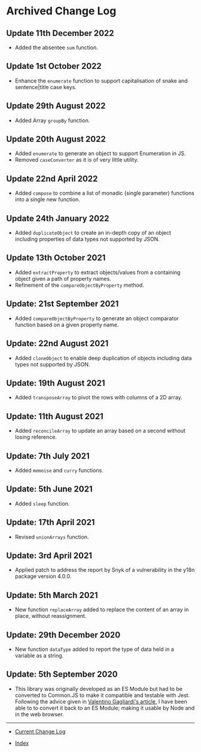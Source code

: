 # Archived Change Log

## Update 11th December 2022

-   Added the absentee `sum` function.

## Update 1st October 2022

-   Enhance the `enumerate` function to support capitalisation of snake and sentence|title case keys.

## Update 29th August 2022

-   Added Array `groupBy` function.

## Update 20th August 2022

-   Added `enumerate` to generate an object to support Enumeration in JS.
-   Removed `caseConverter` as it is of very little utility.

## Update 22nd April 2022

-   Added `compose` to combine a list of monadic (single parameter) functions into a single new function.

## Update 24th January 2022

-   Added `duplicateObject` to create an in-depth copy of an object including properties of data types not supported by JSON.

## Update 13th October 2021

-   Added `extractProperty` to extract objects/values from a containing object given a path of property names.
-   Refinement of the `compareObjectByProperty` method.

## Update: 21st September 2021

-   Added `compareObjectByProperty` to generate an object comparator function based on a given property name.

## Update: 22nd August 2021

-   Added `cloneObject` to enable deep duplication of objects including data types not supported by JSON.

## Update: 19th August 2021

-   Added `transposeArray` to pivot the rows with columns of a 2D array.

## Update: 11th August 2021

-   Added `reconcileArray` to update an array based on a second without losing reference.

## Update: 7th July 2021

-   Added `memoise` and `curry` functions.

## Update: 5th June 2021

-   Added `sleep` function.

## Update: 17th April 2021

-   Revised `unionArrays` function.

## Update: 3rd April 2021

-   Applied patch to address the report by Snyk of a vulnerability in the y18n package version 4.0.0.

## Update: 5th March 2021

-   New function `replaceArray` added to replace the content of an array in place, without reassignment.

## Update: 29th December 2020

-   New function `dataType` added to report the type of data held in a variable as a string.

## Update: 5th September 2020

-   This library was originally developed as an ES Module but had to be converted to Common.JS to make it compatible and testable with Jest.
Following the advice given in [Valentino Gagliardi's article](https://www.valentinog.com/blog/jest/), I have been able to to convert it back to an ES Module; making it usable by Node and in the web browser.

---

* [Current Change Log](changelog.md)

* [Index](README.md)
